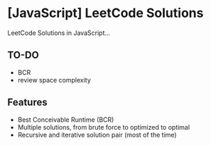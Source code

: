 # [JavaScript] LeetCode Solutions

LeetCode Solutions in JavaScript...

## TO-DO

- BCR
- review space complexity

## Features

- Best Conceivable Runtime (BCR)
- Multiple solutions, from brute force to optimized to optimal
- Recursive and iterative solution pair (most of the time)
